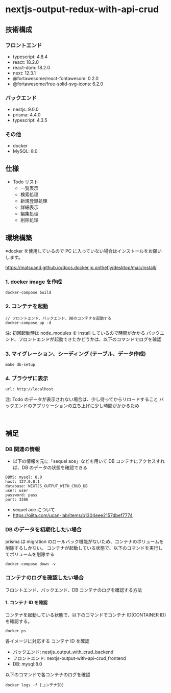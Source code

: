# nextjs-output-redux-with-api-crud

## 技術構成

### フロントエンド

- typescript: 4.8.4
- react: 18.2.0
- react-dom: 18.2.0
- next: 12.3.1
- @fortawesome/react-fontawesom: 0.2.0
- @fortawesome/free-solid-svg-icons: 6.2.0

### バックエンド

- nestjs: 9.0.0
- prisma: 4.4.0
- typescript: 4.3.5

### その他

- docker
- MySQL: 8.0

## 仕様

- Todo リスト
  - 一覧表示
  - 検索処理
  - 新規登録処理
  - 詳細表示
  - 編集処理
  - 削除処理

## 環境構築

※docker を使用しているので PC に入っていない場合はインストールをお願いします。

https://matsuand.github.io/docs.docker.jp.onthefly/desktop/mac/install/

### 1. docker image を作成

```
docker-compose build
```

### 2. コンテナを起動

```
// フロントエンド、バックエンド、DBのコンテナを起動する
docker-compose up -d
```

注: 初回起動時は node_modules を install しているので時間がかかる バックエンド、フロントエンドが起動できたかどうかは、以下のコマンドでログを確認

### 3. マイグレーション、シーディング (テーブル、データ作成)

```
make db-setup
```

### 4. ブラウザに表示

```
url: http://localhost
```

注: Todo のデータが表示されない場合は、少し待ってからリロードすること
バックエンドのアプリケーションの立ち上げに少し時間がかかるため

<br >

## 補足

### DB 関連の情報

- 以下の情報を元に「sequel ace」などを用いて DB コンテナにアクセスすれば、DB のデータの状態を確認できる

```
DBMS: mysql: 8.0
host: 127.0.0.1
database: NEXTJS_OUTPUT_WITH_CRUD_DB
user: user
password: pass
port: 3306
```

- sequel ace について
- https://qiita.com/ucan-lab/items/b1304eee2157dbef7774

### DB のデータを初期化したい場合

prisma は migration のロールバック機能がないため、コンテナのボリュームを削除するしかない。 コンテナが起動している状態で、以下のコマンドを実行してボリュームを削除する

```
docker-compose down -v
```

### コンテナのログを確認したい場合

フロントエンド、バックエンド、DB コンテナのログを確認する方法

#### 1. コンテナ ID を確認

コンテナを起動している状態で、以下のコマンドでコンテナ ID(CONTAINER ID)を確認する。

```
docker ps
```

各イメージに対応する コンテナ ID を確認

- バックエンド: nestjs_output_with_crud_backend
- フロントエンド: nextjs-output-with-api-crud_frontend
- DB: mysql:8.0

以下のコマンドで各コンテナのログを確認

```
docker logs -f [コンテナID]
```
